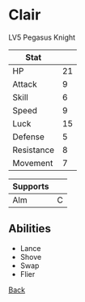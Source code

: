 # Clair

LV5 Pegasus Knight

| Stat       | <!-- --> |
| ---------- | -------- |
| HP         | 21       |
| Attack     | 9        |
| Skill      | 6        |
| Speed      | 9        |
| Luck       | 15       |
| Defense    | 5        |
| Resistance | 8        |
| Movement   | 7        |

| Supports | <!-- --> |
| -------- | -------- |
| Alm      | C        |

## Abilities

- Lance
- Shove
- Swap
- Flier

[Back](README.md)
